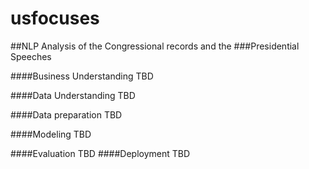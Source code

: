 # usfocuses
##NLP Analysis of the Congressional records and the ###Presidential Speeches

####Business Understanding
TBD

####Data Understanding
TBD

####Data preparation
TBD

####Modeling
TBD

####Evaluation
TBD
####Deployment
TBD
